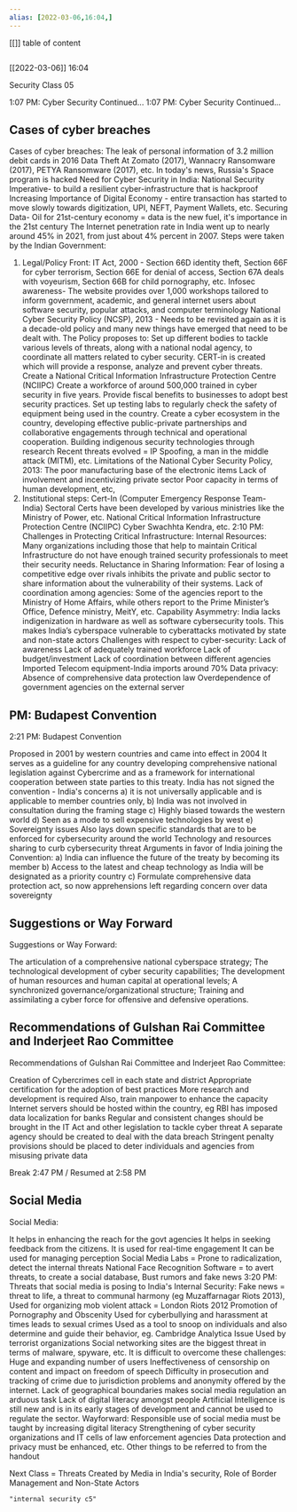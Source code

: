 ```yaml
---
alias: [2022-03-06,16:04,]
---
```

[[]]
table of content
```toc
```

[[2022-03-06]] 16:04

Security Class 05

1:07 PM: Cyber Security Continued...
1:07 PM: Cyber Security Continued...

## Cases of cyber breaches
Cases of cyber breaches:
The leak of personal information of 3.2 million debit cards in 2016
Data Theft At Zomato (2017), Wannacry Ransomware (2017), PETYA Ransomware (2017), etc.
In today's news, Russia's Space program is hacked 
Need for Cyber Security in India:
National Security Imperative- to build a resilient cyber-infrastructure that is hackproof
Increasing Importance of Digital Economy - entire transaction has started to move slowly towards digitization, UPI, NEFT, Payment Wallets, etc.
Securing Data- Oil for 21st-century economy = data is the new fuel, it's importance in the 21st century
The Internet penetration rate in India went up to nearly around 45% in 2021, from just about 4% percent in 2007.
Steps were taken by the Indian Government:
1) Legal/Policy Front:
IT Act, 2000 - Section 66D identity theft, Section 66F for cyber terrorism, Section 66E for denial of access, Section 67A deals with voyeurism, Section 66B for child pornography, etc.
Infosec awareness- The website provides over 1,000 workshops tailored to inform government, academic, and general internet users about software security, popular attacks, and computer terminology
National Cyber Security Policy (NCSP), 2013 - Needs to be revisited again as it is a decade-old policy and many new things have emerged that need to be dealt with.
The Policy proposes to:
Set up different bodies to tackle various levels of threats, along with a national nodal agency, to coordinate all matters related to cyber security. CERT-in is created which will provide a response, analyze and prevent cyber threats.
Create a National Critical Information Infrastructure Protection Centre (NCIIPC)
Create a workforce of around 500,000 trained in cyber security in five years.
Provide fiscal benefits to businesses to adopt best security practices.
Set up testing labs to regularly check the safety of equipment being used in the country.
Create a cyber ecosystem in the country, developing effective public-private partnerships and collaborative engagements through technical and operational cooperation.
Building indigenous security technologies through research
Recent threats evolved = IP Spoofing, a man in the middle attack (MITM), etc.
Limitations of the National Cyber Security Policy, 2013:
The poor manufacturing base of the electronic items
Lack of involvement and incentivizing private sector
Poor capacity in terms of human development, etc,
2) Institutional steps:
Cert-In (Computer Emergency Response Team- India)
Sectoral Certs have been developed by various ministries like the Ministry of Power, etc.
National Critical Information Infrastructure Protection Centre (NCIIPC)
Cyber Swachhta Kendra, etc.
2:10 PM: Challenges in Protecting Critical Infrastructure:
Internal Resources: Many organizations including those that help to maintain Critical Infrastructure do not have enough trained security professionals to meet their security needs.
Reluctance in Sharing Information: Fear of losing a competitive edge over rivals inhibits the private and public sector to share information about the vulnerability of their systems.
Lack of coordination among agencies: Some of the agencies report to the Ministry of Home Affairs, while others report to the Prime Minister’s Office, Defence ministry, MeitY, etc.
Capability Asymmetry: India lacks indigenization in hardware as well as software cybersecurity tools. This makes India’s cyberspace vulnerable to cyberattacks motivated by state and non-state actors
Challenges with respect to cyber-security:
Lack of awareness
Lack of adequately trained workforce
Lack of budget/investment
Lack of coordination between different agencies
Imported Telecom equipment-India imports around 70%
Data privacy: Absence of comprehensive data protection law
Overdependence of government agencies on the external server

## PM: Budapest Convention
2:21 PM: Budapest Convention

Proposed in 2001 by western countries and came into effect in 2004
It serves as a guideline for any country developing comprehensive national legislation against Cybercrime and as a framework for international cooperation between state parties to this treaty.
India has not signed the convention - India's concerns
a) it is not universally applicable and is applicable to member countries only, 
b) India was not involved in consultation during the framing stage
c) Highly biased towards the western world
d) Seen as a mode to sell expensive technologies by west
e) Sovereignty issues
Also lays down specific standards that are to be enforced for cybersecurity around the world
Technology and resources sharing to curb cybersecurity threat 
Arguments in favor of India joining the Convention:
a) India can influence the future of the treaty by becoming its member
b) Access to the latest and cheap technology as India will be designated as a priority country
c) Formulate comprehensive data protection act, so now apprehensions left regarding concern over data sovereignty

## Suggestions or Way Forward
Suggestions or Way Forward:

The articulation of a comprehensive national cyberspace strategy;
The technological development of cyber security capabilities;
The development of human resources and human capital at operational levels;
A synchronized governance/organizational structure;
Training and assimilating a cyber force for offensive and defensive operations. 

## Recommendations of Gulshan Rai Committee and Inderjeet Rao Committee
Recommendations of Gulshan Rai Committee and Inderjeet Rao Committee:

Creation of Cybercrimes cell in each state and district
Appropriate certification for the adoption of best practices
More research and development is required
Also, train manpower to enhance the capacity
Internet servers should be hosted within the country, eg RBI has imposed data localization for banks
Regular and consistent changes should be brought in the IT Act and other legislation to tackle cyber threat
A separate agency should be created to deal with the data breach
Stringent penalty provisions should be placed to deter individuals and agencies from misusing private data

Break 2:47 PM / Resumed at 2:58 PM

## Social Media
Social Media:

It helps in enhancing the reach for the govt agencies
It helps in seeking feedback from the citizens.
It is used for real-time engagement 
It can be used for managing perception
Social Media Labs = Prone to radicalization, detect the internal threats
National Face Recognition Software = to avert threats, to create a social database, 
Bust rumors and fake news
3:20 PM: Threats that social media is posing to India's Internal Security:
Fake news = threat to life, a threat to communal harmony (eg Muzaffarnagar Riots 2013), 
Used for organizing mob violent attack = London Riots 2012
Promotion of Pornography and Obscenity 
Used for cyberbullying and harassment at times leads to sexual crimes
Used as a tool to snoop on individuals and also determine and guide their behavior, eg. Cambridge Analytica Issue
Used by terrorist organizations
Social networking sites are the biggest threat in terms of malware, spyware, etc.
It is difficult to overcome these challenges:
Huge and expanding number of users
Ineffectiveness of censorship on content and impact on freedom of speech
Difficulty in prosecution and tracking of crime due to jurisdiction problems and anonymity offered by the internet.
Lack of geographical boundaries makes social media regulation an arduous task
Lack of digital literacy amongst people
Artificial Intelligence is still new and is in its early stages of development and cannot be used to regulate the sector.
Wayforward:
Responsible use of social media must be taught by increasing digital literacy
Strengthening of cyber security organizations and IT cells of law enforcement agencies
Data protection and privacy must be enhanced, etc.
Other things to be referred to from the handout

Next Class = Threats Created by Media in India's security, Role of Border Management and Non-State Actors
```query
"internal security c5"
```